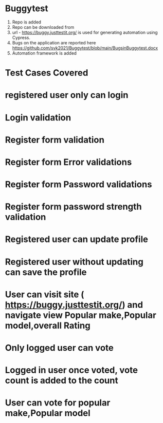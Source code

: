 # Buggytest

1) Repo is added 
2) Repo can be downloaded from 
3) url -  https://buggy.justtestit.org/ is used for generating automation using Cypress.
4) Bugs on the application are reported here https://github.com/svk2021/Buggytest/blob/main/BugsinBuggytest.docx
5) Automation framework is added 

# Test Cases Covered
  # registered user only can login
  # Login validation 
  # Register form validation
  # Register form Error validations
  # Register form Password validations
  # Register form password strength validation
  # Registered user can update profile
  # Registered user without updating can save the profile
  # User can visit site ( https://buggy.justtestit.org/) and navigate view Popular make,Popular model,overall Rating
  # Only logged user can vote 
  # Logged in user once voted, vote count is added to the count
  # User can vote for popular make,Popular model
